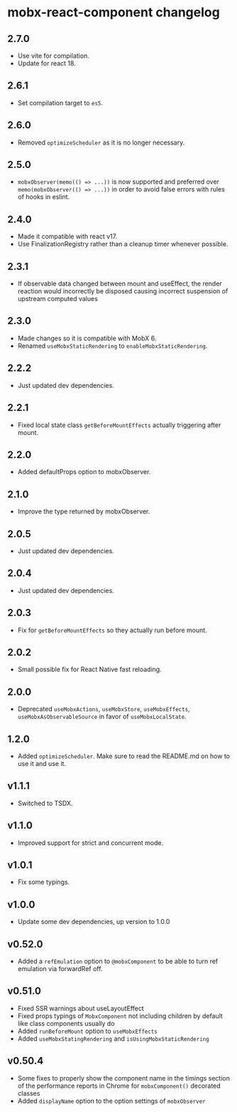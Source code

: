# mobx-react-component changelog

## 2.7.0

- Use vite for compilation.
- Update for react 18.

## 2.6.1

- Set compilation target to `es5`.

## 2.6.0

- Removed `optimizeScheduler` as it is no longer necessary.

## 2.5.0

- `mobxObserver(memo(() => ...))` is now supported and preferred over `memo(mobxObserver(() => ...))` in order to avoid false errors with rules of hooks in eslint.

## 2.4.0

- Made it compatible with react v17.
- Use FinalizationRegistry rather than a cleanup timer whenever possible.

## 2.3.1

- If observable data changed between mount and useEffect, the render reaction would incorrectly be disposed causing incorrect suspension of upstream computed values

## 2.3.0

- Made changes so it is compatible with MobX 6.
- Renamed `useMobxStaticRendering` to `enableMobxStaticRendering`.

## 2.2.2

- Just updated dev dependencies.

## 2.2.1

- Fixed local state class `getBeforeMountEffects` actually triggering after mount.

## 2.2.0

- Added defaultProps option to mobxObserver.

## 2.1.0

- Improve the type returned by mobxObserver.

## 2.0.5

- Just updated dev dependencies.

## 2.0.4

- Just updated dev dependencies.

## 2.0.3

- Fix for `getBeforeMountEffects` so they actually run before mount.

## 2.0.2

- Small possible fix for React Native fast reloading.

## 2.0.0

- Deprecated `useMobxActions`, `useMobxStore`, `useMobxEffects`, `useMobxAsObservableSource` in favor of `useMobxLocalState`.

## 1.2.0

- Added `optimizeScheduler`. Make sure to read the README.md on how to use it and use it.

## v1.1.1

- Switched to TSDX.

## v1.1.0

- Improved support for strict and concurrent mode.

## v1.0.1

- Fix some typings.

## v1.0.0

- Update some dev dependencies, up version to 1.0.0

## v0.52.0

- Added a `refEmulation` option to `@mobxComponent` to be able to turn ref emulation via forwardRef off.

## v0.51.0

- Fixed SSR warnings about useLayoutEffect
- Fixed props typings of `MobxComponent` not including children by default like class components usually do
- Added `runBeforeMount` option to `useMobxEffects`
- Added `useMobxStatingRendering` and `isUsingMobxStaticRendering`

## v0.50.4

- Some fixes to properly show the component name in the timings section of the performance reports in Chrome for `mobxComponent()` decorated classes
- Added `displayName` option to the option settings of `mobxObserver`
